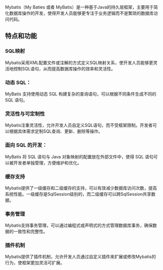 
Mybatis（My Baties 或者 MyBatis）是一种基于Java的持久层框架，主要用于简化数据库操作的开发，使得开发人员能够更专注于业务逻辑而不是繁琐的数据库访问代码。
## 特点和功能
### SQL映射
Mybatis采用XML配置文件或注解的方式定义SQL映射关系，使开发人员能够更灵活地控制SQL语句，从而提高数据库操作的效率和灵活性。
### 动态 SQL：
MyBatis 支持使用动态 SQL 构建复杂的查询语句，可以根据不同条件生成不同的 SQL 语句。
### 灵活性与可定制性
Mybatis注重灵活性，允许开发人员自定义SQL语句，而不受框架限制。开发者可以根据具体需求定制SQL查询、更新、删除等操作。
### 面向 SQL 的开发：
MyBatis 将 SQL 语句与 Java 对象映射的配置放在外部文件中，使得 SQL 语句可以被开发者单独管理，方便维护和优化。
### 缓存支持
Mybatis提供了一级缓存和二级缓存的支持，可以有效减少数据库访问次数，提高系统性能。一级缓存是SqlSession级别的，而二级缓存可以跨SqlSession共享数据。
### 事务管理
Mybatis支持事务管理，可以通过编程式或声明式的方式管理数据库事务，确保数据的一致性和完整性。
### 插件机制
Mybatis提供了插件机制，允许开发人员通过自定义插件来扩展或修改Mybatis的行为，使框架更加灵活可扩展。
